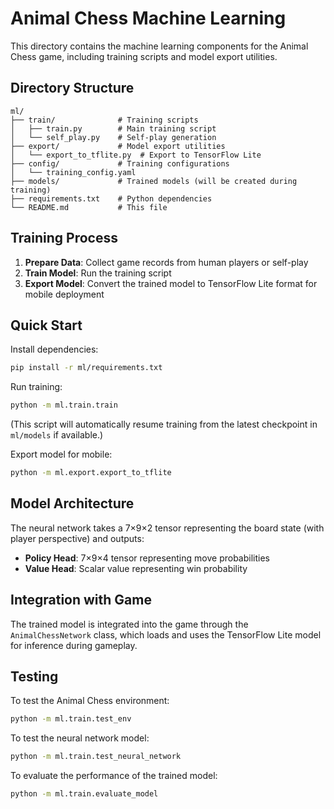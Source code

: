 # Animal Chess Machine Learning

This directory contains the machine learning components for the Animal Chess game, including training scripts and model export utilities.

## Directory Structure

```
ml/
├── train/              # Training scripts
│   ├── train.py        # Main training script
│   └── self_play.py    # Self-play generation
├── export/             # Model export utilities
│   └── export_to_tflite.py  # Export to TensorFlow Lite
├── config/             # Training configurations
│   └── training_config.yaml
├── models/             # Trained models (will be created during training)
├── requirements.txt    # Python dependencies
└── README.md           # This file
```

## Training Process

1. **Prepare Data**: Collect game records from human players or self-play
2. **Train Model**: Run the training script
3. **Export Model**: Convert the trained model to TensorFlow Lite format for mobile deployment

## Quick Start

Install dependencies:
```bash
pip install -r ml/requirements.txt
```

Run training:
```bash
python -m ml.train.train
```
(This script will automatically resume training from the latest checkpoint in `ml/models` if available.)

Export model for mobile:
```bash
python -m ml.export.export_to_tflite
```

## Model Architecture

The neural network takes a 7×9×2 tensor representing the board state (with player perspective) and outputs:
- **Policy Head**: 7×9×4 tensor representing move probabilities
- **Value Head**: Scalar value representing win probability

## Integration with Game

The trained model is integrated into the game through the `AnimalChessNetwork` class, which loads and uses the TensorFlow Lite model for inference during gameplay.

## Testing

To test the Animal Chess environment:
```bash
python -m ml.train.test_env
```

To test the neural network model:
```bash
python -m ml.train.test_neural_network
```

To evaluate the performance of the trained model:
```bash
python -m ml.train.evaluate_model
```